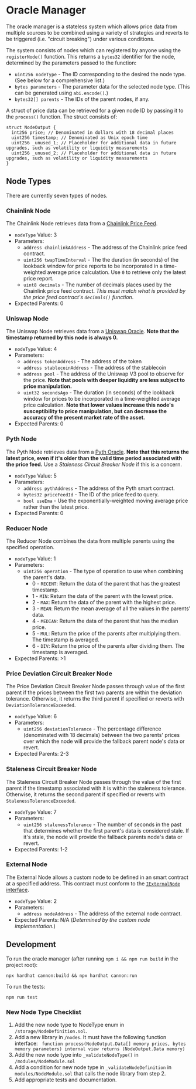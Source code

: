 # Oracle Manager

The oracle manager is a stateless system which allows price data from multiple sources to be combined using a variety of strategies and reverts to be triggered (i.e. "circuit breaking") under various conditions.

The system consists of nodes which can registered by anyone using the `registerNode()` function. This returns a `bytes32` identifier for the node, determined by the parameters passed to the function:

- `uint256 nodeType` - The ID corresponding to the desired the node type. (See below for a comprehensive list.)
- `bytes parameters` - The parameter data for the selected node type. (This can be generated using `abi.encode()`.)
- `bytes32[] parents` - The IDs of the parent nodes, if any.

A struct of price data can be retrieved for a given node ID by passing it to the `process()` function. The struct consists of:

```
struct NodeOutput {
  int256 price; // Denominated in dollars with 18 decimal places
  uint256 timestamp; // Denominated as Unix epoch time
  uint256 _unused_1; // Placeholder for additional data in future upgrades, such as volatility or liquidity measurements
  uint256 _unused_2; // Placeholder for additional data in future upgrades, such as volatility or liquidity measurements
}
```

## Node Types

There are currently seven types of nodes.

### Chainlink Node

The Chainlink Node retrieves data from a [Chainlink Price Feed](https://docs.chain.link/data-feeds/price-feeds/addresses/).

- `nodeType` Value: 3
- Parameters:
  - `address chainlinkAddress` - The address of the Chainlink price feed contract.
  - `uint256 twapTimeInterval` - The the duration (in seconds) of the lookback window for price reports to be incorporated in a time-weighted average price calculation. Use `0` to retrieve only the latest price report.
  - `uint8 decimals` - The number of decimals places used by the Chainlink price feed contract. _This must match what is provided by the price feed contract's `decimals()` function_.
- Expected Parents: 0

### Uniswap Node

The Uniswap Node retrieves data from a [Uniswap Oracle](https://docs.uniswap.org/concepts/protocol/oracle). **Note that the timestamp returned by this node is always 0.**

- `nodeType` Value: 4
- Parameters:
  - `address tokenAddress` - The address of the token
  - `address stablecoinAddress` - The address of the stablecoin
  - `address pool` - The address of the Uniswap V3 pool to observe for the price. **Note that pools with deeper liquidity are less subject to price manipulation.**
  - `uint32 secondsAgo` - The duration (in seconds) of the lookback window for prices to be incorporated in a time-weighted average price calculation. **Note that lower values increase this node's susceptibility to price manipulation, but can decrease the accuracy of the present market rate of the asset.**
- Expected Parents: 0

### Pyth Node

The Pyth Node retrieves data from a [Pyth Oracle](https://docs.pyth.network/pythnet-price-feeds/evm). **Note that this returns the latest price, even if it's older than the valid time period associated with the price feed.** Use a _Staleness Circuit Breaker Node_ if this is a concern.

- `nodeType` Value: 5
- Parameters:
  - `address pythAddress` - The address of the Pyth smart contract.
  - `bytes32 priceFeedId` - The ID of the price feed to query.
  - `bool useEma` - Use the exponentially-weighted moving average price rather than the latest price.
- Expected Parents: 0

### Reducer Node

The Reducer Node combines the data from multiple parents using the specified operation.

- `nodeType` Value: 1
- Parameters:
  - `uint256 operation` - The type of operation to use when combining the parent's data.
    - 0 - `RECENT`: Return the data of the parent that has the greatest timestamp.
    - 1 - `MIN`: Return the data of the parent with the lowest price.
    - 2 - `MAX`: Return the data of the parent with the highest price.
    - 3 - `MEAN`: Return the mean average of all the values in the parents' data.
    - 4 - `MEDIAN`: Return the data of the parent that has the median price.
    - 5 - `MUL`: Return the price of the parents after multiplying them. The timestamp is averaged.
    - 6 - `DIV`: Return the price of the parents after dividing them. The timestamp is averaged.
- Expected Parents: >1

### Price Deviation Circuit Breaker Node

The Price Deviation Circuit Breaker Node passes through value of the first parent if the prices between the first two parents are within the deviation tolerance. Otherwise, it returns the third parent if specified or reverts with `DeviationToleranceExceeded`.

- `nodeType` Value: 6
- Parameters:
  - `uint256 deviationTolerance` - The percentage difference (denominated with 18 decimals) between the two parents' prices over which the node will provide the fallback parent node's data or revert.
- Expected Parents: 2-3

### Staleness Circuit Breaker Node

The Staleness Circuit Breaker Node passes through the value of the first parent if the timestamp associated with it is within the staleness tolerance. Otherwise, it returns the second parent if specified or reverts with `StalenessToleranceExceeded`.

- `nodeType` Value: 7
- Parameters:
  - `uint256 stalenessTolerance` - The number of seconds in the past that determines whether the first parent's data is considered stale. If it's stale, the node will provide the fallback parents node's data or revert.
- Expected Parents: 1-2

### External Node

The External Node allows a custom node to be defined in an smart contract at a specified address. This contract must conform to the [`IExternalNode` interface](./contracts/interfaces/external/IExternalNode.sol).

- `nodeType` Value: 2
- Parameters:
  - `address nodeAddress` - The address of the external node contract.
- Expected Parents: N/A (_Determined by the custom node implementation._)

## Development

To run the oracle manager (after running `npm i && npm run build` in the project root):

`npx hardhat cannon:build && npx hardhat cannon:run`

To run the tests:

`npm run test`

### New Node Type Checklist

1.  Add the new node type to NodeType enum in `/storage/NodeDefinition.sol`.
2.  Add a new library in `/nodes`. It must have the following function interface:
    ` function process(NodeOutput.Data[] memory prices, bytes memory parameters) internal view returns (NodeOutput.Data memory)`
3.  Add the new node type into `_validateNodeType()` in `/modules/NodeModule.sol`
4.  Add a condition for new node type in `_validateNodeDefinition` in `modules/NodeModule.sol` that calls the node library from step 2.
5.  Add appropriate tests and documentation.
